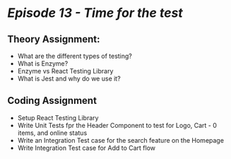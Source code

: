 # _Episode 13 - Time for the test_

## Theory Assignment:
- What are the different types of testing?
- What is Enzyme?
- Enzyme vs React Testing Library
- What is Jest and why do we use it?

## Coding Assignment
- Setup React Testing Library
- Write Unit Tests fpr the Header Component to test for Logo, Cart - 0 items, and online status
- Write an Integration Test case for the search feature on the Homepage
- Write Integration Test case for Add to Cart flow
